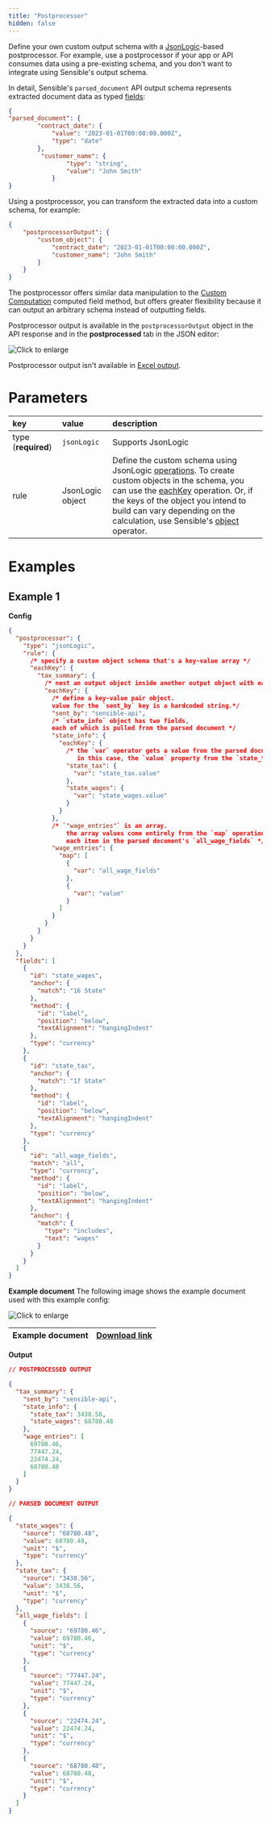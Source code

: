 ```yaml
---
title: "Postprocessor"
hidden: false
---
```


Define your own custom output schema with a [JsonLogic](doc:jsonlogic)-based postprocessor.  For example, use a postprocessor if your app or API consumes data using a pre-existing schema, and you don't want to integrate using Sensible's output schema.

In detail, Sensible's `parsed_document` API output schema represents extracted document data as typed [fields](doc:field-query-object):

```json
{
"parsed_document": {
        "contract_date": {
            "value": "2023-01-01T00:00:00.000Z",
            "type": "date"
        },
         "customer_name": {
                "type": "string",
                "value": "John Smith"
            }
}
```

Using a postprocessor, you can transform the extracted data into a custom schema,  for example:

```json
{
    "postprocessorOutput": {
        "custom_object": {
            "contract_date": "2023-01-01T00:00:00.000Z",
            "customer_name": "John Smith"
        }
    }
}
```

The postprocessor offers similar data manipulation to the  [Custom Computation](doc:custom-computation) computed field method, but offers greater flexibility because it can output an arbitrary schema instead of outputting fields. 

Postprocessor output is available in the `postprocessorOutput` object in the API response and in the **postprocessed** tab in the JSON editor: 

![Click to enlarge](https://raw.githubusercontent.com/sensible-hq/sensible-docs/main/readme-sync/assets/v0/images/final/postprocessed_tab.png) 

Postprocessor output isn't available in [Excel output](doc:excel-reference).

# Parameters


| key                 | value            | description                                                  |
| :------------------ | :--------------- | :----------------------------------------------------------- |
| type (**required**) | `jsonLogic`      | Supports JsonLogic                                           |
| rule                | JsonLogic object | Define the custom schema using  JsonLogic [operations](doc:jsonlogic).  To create custom objects in the schema, you can use the [eachKey](https://jessemitchell.me/json-logic-engine/docs/higher) operation. Or, if the keys of the object you intend to build can vary depending on the calculation, use Sensible's [object](doc:jsonlogic#object) operator. |

# Examples

## Example 1

**Config**

```json
{
  "postprocessor": {
    "type": "jsonLogic",
    "rule": {
      /* specify a custom object schema that's a key-value array */
      "eachKey": {
        "tax_summary": {
          /* nest an output object inside another output object with eachKey   */
          "eachKey": {
            /* define a key-value pair object.
            value for the `sent_by` key is a hardcoded string.*/
            "sent_by": "sensible-api",
            /* `state_info` object has two fields, 
            each of which is pulled from the parsed document */
            "state_info": {
              "eachKey": {
                /* the `var` operator gets a value from the parsed document. 
                   in this case, the `value` property from the `state_tax` field.*/
                "state_tax": {
                  "var": "state_tax.value"
                },
                "state_wages": {
                  "var": "state_wages.value"
                }
              }
            },
            /* `"wage_entries"` is an array. 
                the array values come entirely from the `map` operation, which returns the value for
                each item in the parsed document's `all_wage_fields` */
            "wage_entries": {
              "map": [
                {
                  "var": "all_wage_fields"
                },
                {
                  "var": "value"
                }
              ]
            }
          }
        }
      }
    }
  },
  "fields": [
    {
      "id": "state_wages",
      "anchor": {
        "match": "16 State"
      },
      "method": {
        "id": "label",
        "position": "below",
        "textAlignment": "hangingIndent"
      },
      "type": "currency"
    },
    {
      "id": "state_tax",
      "anchor": {
        "match": "17 State"
      },
      "method": {
        "id": "label",
        "position": "below",
        "textAlignment": "hangingIndent"
      },
      "type": "currency"
    },
    {
      "id": "all_wage_fields",
      "match": "all",
      "type": "currency",
      "method": {
        "id": "label",
        "position": "below",
        "textAlignment": "hangingIndent"
      },
      "anchor": {
        "match": {
          "type": "includes",
          "text": "wages"
        }
      }
    }
  ]
}
```

**Example document**
The following image shows the example document used with this example config:

![Click to enlarge](https://raw.githubusercontent.com/sensible-hq/sensible-docs/main/readme-sync/assets/v0/images/final/postprocessor.png)

| Example document | [Download link](https://raw.githubusercontent.com/sensible-hq/sensible-docs/main/readme-sync/assets/v0/pdfs/postprocessor.pdf) |
| ---------------- | ------------------------------------------------------------ |

**Output**

```json
// POSTPROCESSED OUTPUT

{
  "tax_summary": {
    "sent_by": "sensible-api",
    "state_info": {
      "state_tax": 3438.56,
      "state_wages": 68780.48
    },
    "wage_entries": [
      69780.46,
      77447.24,
      22474.24,
      68780.48
    ]
  }
}

// PARSED DOCUMENT OUTPUT

{
  "state_wages": {
    "source": "68780.48",
    "value": 68780.48,
    "unit": "$",
    "type": "currency"
  },
  "state_tax": {
    "source": "3438.56",
    "value": 3438.56,
    "unit": "$",
    "type": "currency"
  },
  "all_wage_fields": [
    {
      "source": "69780.46",
      "value": 69780.46,
      "unit": "$",
      "type": "currency"
    },
    {
      "source": "77447.24",
      "value": 77447.24,
      "unit": "$",
      "type": "currency"
    },
    {
      "source": "22474.24",
      "value": 22474.24,
      "unit": "$",
      "type": "currency"
    },
    {
      "source": "68780.48",
      "value": 68780.48,
      "unit": "$",
      "type": "currency"
    }
  ]
}

```
